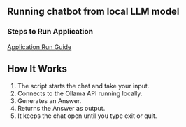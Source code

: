 ## Running chatbot from local LLM model


### Steps to Run Application

[Application Run Guide](https://github.com/abcofdevops/aiops/blob/main/LLM/project/README.md)


##  How It Works

1. The script starts the chat and take your input.
2. Connects to the Ollama API running locally.
3. Generates an Answer.
4. Returns the Answer as output.
5. It keeps the chat open until you type exit or quit.
